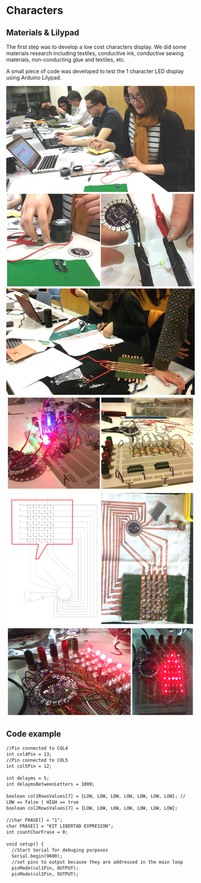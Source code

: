 # Characters
## Materials & Lilypad
The first step was to develop a low cost characters display. We did some materials research including textiles, conductive ink, conductive sewing materials, non-conducting glue and textiles, etc.

A small piece of code was developed to test the 1 character LED display using Arduino Lilypad.

![Chars test](../project_images/chars/KLE_characters_test.jpg "Chars test")
![Characters materials](../project_images/chars/KLE_characters_test_materials.jpg "Characters materials")
![Soft Hardware](../project_images/chars/KLE_characters_test_soft_hardware.jpg "Soft Hardware")
![Hello World Lilypad](../project_images/chars/KLE_characters_lilypad_hello_world.jpg "Hello World Lilypad")
![Character diagram](../project_images/chars/KLE_characters_textile_diagrams.jpg "Character diagram")
![Hello Char](../project_images/chars/KLE_characters_lilypad_hello_char.jpg "Hello Char")

## Code example
```
//Pin connected to COL4
int col4Pin = 13;
//Pin connected to COL5
int col5Pin = 12;

int delayms = 5;
int delaymsBetweenLetters = 1000;

boolean col1RowsValues[7] = {LOW, LOW, LOW, LOW, LOW, LOW, LOW}; // LOW == false | HIGH == true
boolean col2RowsValues[7] = {LOW, LOW, LOW, LOW, LOW, LOW, LOW};

//char FRASE[] = "1";
char FRASE[] = "KIT LIBERTAD EXPRESION";
int countCharFrase = 0;

void setup() {
  //Start Serial for debuging purposes	
  Serial.begin(9600);
  //set pins to output because they are addressed in the main loop
  pinMode(col1Pin, OUTPUT);
  pinMode(col2Pin, OUTPUT);
```
